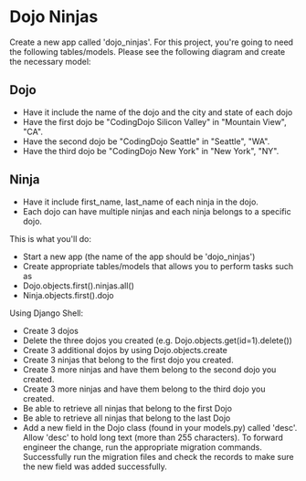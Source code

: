 # Dojo Ninjas

Create a new app called 'dojo_ninjas'. For this project, you're going to need the following tables/models. Please see the following diagram and create the necessary model:

## Dojo
* Have it include the name of the dojo and the city and state of each dojo
* Have the first dojo be "CodingDojo Silicon Valley" in "Mountain View", "CA".
* Have the second dojo be "CodingDojo Seattle" in "Seattle", "WA".
* Have the third dojo be "CodingDojo New York" in "New York", "NY".

## Ninja
* Have it include first_name, last_name of each ninja in the dojo.
* Each dojo can have multiple ninjas and each ninja belongs to a specific dojo.

This is what you'll do:
* Start a new app (the name of the app should be 'dojo_ninjas')
* Create appropriate tables/models that allows you to perform tasks such as
* Dojo.objects.first().ninjas.all()
* Ninja.objects.first().dojo

Using Django Shell:
* Create 3 dojos
* Delete the three dojos you created (e.g. Dojo.objects.get(id=1).delete())
* Create 3 additional dojos by using Dojo.objects.create
* Create 3 ninjas that belong to the first dojo you created.
* Create 3 more ninjas and have them belong to the second dojo you created.
* Create 3 more ninjas and have them belong to the third dojo you created.
* Be able to retrieve all ninjas that belong to the first Dojo
* Be able to retrieve all ninjas that belong to the last Dojo
* Add a new field in the Dojo class (found in your models.py) called 'desc'. Allow 'desc' to hold long text (more than 255 characters). To forward engineer the change, run the appropriate migration commands. Successfully run the migration files and check the records to make sure the new field was added successfully.
